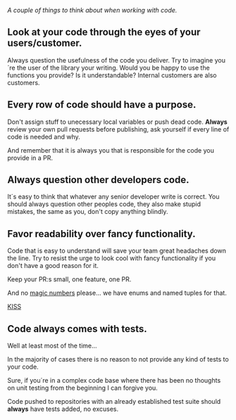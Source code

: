 _A couple of things to think about when working with code._

## **Look at your code through the eyes of your users/customer.**

Always question the usefulness of the code you deliver. Try to imagine you´re the user of the library your writing. Would you be happy to use the functions you provide? Is it understandable? Internal customers are also customers.

## **Every row of code should have a purpose.**

Don't assign stuff to unecessary local variables or push dead code. **Always** review your own pull requests before publishing, ask yourself if every line of code is needed and why. 

And remember that it is always you that is responsible for the code you provide in a PR.

## **Always question other developers code.**

It´s easy to think that whatever any senior developer write is correct. You should always question other peoples code, they also make stupid mistakes, the same as you, don't copy anything blindly.

## **Favor readability over fancy functionality.**

Code that is easy to understand will save your team great headaches down the line. Try to resist the urge to look cool with fancy functionality if you don't have a good reason for it. 

Keep your PR:s small, one feature, one PR.

And no [magic numbers](https://en.wikipedia.org/wiki/Magic_number_(programming)) please... we have enums and named tuples for that.

[KISS](https://en.wikipedia.org/wiki/KISS_principle)

## Code always comes with tests.

Well at least most of the time...

In the majority of cases there is no reason to not provide any kind of tests to your code. 

Sure, if you´re in a complex code base where there has been no thoughts on unit testing from the beginning I can forgive you.

Code pushed to repositories with an already established test suite should **always** have tests added, no excuses.

